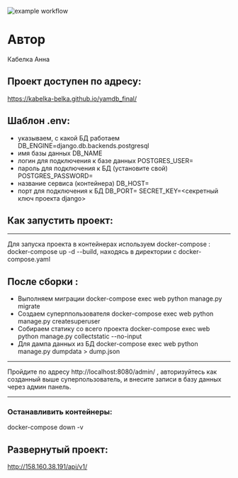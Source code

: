 ![example workflow](https://github.com/CreedOfFear/yamdb_final/actions/workflows/yamdb_workflow.yml/badge.svg)

#  Автор
Кабелка Анна

## Проект доступен по адресу: 

https://kabelka-belka.github.io/yamdb_final/

## Шаблон .env:

+  указываем, с какой БД работаем
DB_ENGINE=django.db.backends.postgresql
+  имя базы данных
DB_NAME
+ логин для подключения к базе данных
POSTGRES_USER=
+  пароль для подключения к БД (установите свой)
POSTGRES_PASSWORD=
+ название сервиса (контейнера)
DB_HOST=
+ порт для подключения к БД
DB_PORT=
SECRET_KEY=<секретный ключ проекта django> 

## Как запустить проект:
______

Для запуска проекта в контейнерах используем docker-compose : docker-compose up -d --build, находясь в директории с docker-compose.yaml

## После сборки :

+ Выполняем миграции
docker-compose exec web python manage.py migrate
+ Создаем суперппользователя
docker-compose exec web python manage.py createsuperuser
+ Собираем статику со всего проекта
docker-compose exec web python manage.py collectstatic --no-input
+ Для дампа данных из БД
docker-compose exec web python manage.py dumpdata > dump.json

___

Пройдите по адресу http://localhost:8080/admin/ , авторизуйтесь как созданный выше суперпользователь, и внесите записи в базу данных через админ панель.
___


### Останавливить контейнеры:
docker-compose down -v

##  Развернутый проект:
http://158.160.38.191/api/v1/
